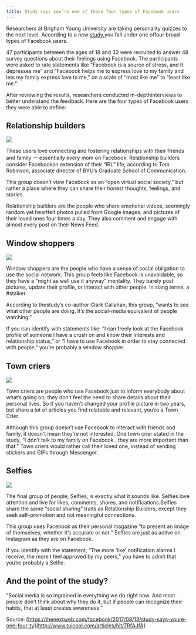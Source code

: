 ```yaml
---
title: Study says you’re one of these four types of Facebook users
---
```


Researchers at Brigham Young University are taking personality quizzes to the next level. According to a new [study](https://www.igi-global.com/gateway/article/182731),you fall under one offour broad types of Facebook users. 

47 participants between the ages of 18 and 32 were recruited to answer 48 survey questions about their feelings using Facebook. The participants were asked to rate statements like “Facebook is a source of stress, and it depresses me” and “Facebook helps me to express love to my family and lets my family express love to me,” on a scale of “most like me” to “least like me.”

After reviewing the results, researchers conducted in-depthinterviews to better understand the feedback. Here are the four types of Facebook users they were able to define:

## Relationship builders

![](http://img1.tuicool.com/VzYB3qz.gif)

These users love connecting and fostering relationships with their friends and family ー essentially every mom on Facebook. Relationship builders consider Facebookan extension of their “IRL” life, according to Tom Robinson, associate director of BYU’s Graduate School of Communication.

This group doesn’t view Facebook as an “open virtual social society,” but rather a place where they can share their honest thoughts, feelings, and stories.

Relationship builders are the people who share emotional videos, seemingly random yet heartfelt photos pulled from Google images, and pictures of their loved ones four times a day. They also comment and engage with almost every post on their News Feed.

## Window shoppers

![](http://img0.tuicool.com/7viYNn2.gif)

Window shoppers are the people who have a sense of social obligation to use the social network. This group feels like Facebook is unavoidable, so they have a “might as well use it anyway” mentality. They barely post pictures, update their profile, or interact with other people. In slang terms, a \#stalker.

According to thestudy’s co-author Clark Callahan, this group, “wants to see what other people are doing. It’s the social-media equivalent of people watching.”

If you can identify with statements like: “I can freely look at the Facebook profile of someone I have a crush on and know their interests and relationship status,” or “I have to use Facebook in order to stay connected with people,” you’re probably a window shopper.

## Town criers

![](http://img0.tuicool.com/zEVNnam.gif)

Town criers are people who use Facebook just to inform everybody about what’s going on; they don’t feel the need to share details about their personal lives. So if you haven’t changed your profile picture in two years, but share a lot of articles you find relatable and relevant, you’re a Town Crier.

Although this group doesn’t use Facebook to interact with friends and family, it doesn’t mean they’re not interested. One town crier stated in the study, “I don’t talk to my family on Facebook.. they are more important than that.” Town criers would rather call their loved one, instead of sending stickers and GIFs through Messenger.

## Selfies

![](http://img0.tuicool.com/nQRRB3q.gif)

The final group of people, Selfies, is exactly what it sounds like. Selfies love attention and live for likes, comments, shares, and notifications.Selfies share the same “social sharing” traits as Relationship Builders, except they seek self-promotion and not meaningful connections.

This group uses Facebook as their personal magazine “to present an image of themselves, whether it’s accurate or not.” Selfies are just as active on Instagram as they are on Facebook.

If you identify with the statement, “The more ‘like’ notification alarms I receive, the more I feel approved by my peers,” you have to admit that you’re probably a Selfie.

## And the point of the study?

“Social media is so ingrained in everything we do right now. And most people don’t think about why they do it, but if people can recognize their habits, that at least creates awareness.”



Source: [https://thenextweb.com/facebook/2017/08/13/study-says-youre-one-four-ty](http://www.tuicool.com/articles/hit/7RfAJfA)

